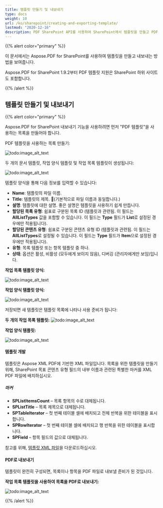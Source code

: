 ```yaml
---
title: 템플릿 만들기 및 내보내기
type: docs
weight: 10
url: /ko/sharepoint/creating-and-exporting-template/
lastmod: "2020-12-16"
description: PDF SharePoint API를 사용하여 SharePoint에서 템플릿을 만들고 PDF로 내보낼 수 있습니다.
---
```


{{% alert color="primary" %}}

이 문서에서는 Aspose.PDF for SharePoint를 사용하여 템플릿을 만들고 내보내는 방법을 보여줍니다.

Aspose.PDF for SharePoint 1.9.2부터 PDF 템플릿 지원은 SharePoint 하위 사이트도 포함합니다.

{{% /alert %}}

## **템플릿 만들기 및 내보내기**
{{% alert color="primary" %}}

Aspose.PDF for SharePoint 내보내기 기능을 사용하려면 먼저 "PDF 템플릿"을 사용하는 목록을 만들어야 합니다.

PDF 템플릿을 사용하는 목록 만들기:

![todo:image_alt_text](creating-and-exporting-template_1.png)

두 개의 문서 템플릿, 작업 양식 템플릿 및 작업 목록 템플릿이 생성됩니다:

![todo:image_alt_text](creating-and-exporting-template_2.png)

템플릿 양식을 통해 다음 정보를 입력할 수 있습니다:

- **Name**: 템플릿의 파일 이름.
- **Title**: 템플릿의 제목.
  (기본적으로 파일 이름과 동일합니다.)
- **설명**: 템플릿에 대한 설명. 좋은 설명은 템플릿을 사용하기 쉽게 만듭니다.
- **할당된 목록 유형**: 쉼표로 구분된 목록 ID (템플릿과 관련됨. 이 필드는 **AllListTypes** 값을 포함할 수 있습니다. 이 필드는 **Type** 필드가 **List**로 설정된 경우에만 적용됩니다).
- **할당된 콘텐츠 유형**: 쉼표로 구분된 콘텐츠 유형 ID (템플릿과 관련됨. 이 필드는 **AllListTypes**로 설정될 수 있습니다. 이 필드는 **Type** 필드가 **Item**으로 설정된 경우에만 적용됩니다).
- **유형**: 목록 템플릿 또는 항목 템플릿 중 하나.
- **상태**: 옵션은 활성, 비활성 (모두에게 보이지 않음), 디버깅 (관리자에게만 보임)입니다.

**작업 목록 템플릿 양식:**

![todo:image_alt_text](creating-and-exporting-template_3.png)

**작업 양식 템플릿 양식:**

![todo:image_alt_text](creating-and-exporting-template_4.png)

저장되면 새 템플릿은 템플릿 목록에 나타나 사용 준비가 됩니다:

**두 개의 작업 목록 템플릿:**
![todo:image_alt_text](creating-and-exporting-template_5.png)



**작업 양식 템플릿:**

![todo:image_alt_text](creating-and-exporting-template_6.png)



#### **템플릿 개발**
템플릿은 Aspose XML PDF에 기반한 XML 파일입니다. 목록을 위한 템플릿을 만들기 위해, SharePoint 목표 콘텐츠 유형 필드의 내부 이름과 관련된 특별한 마커를 XML PDF 파일에 배치하십시오.
##### **마커**
- **SPListItemsCount** – 목록 항목의 수로 대체됩니다.
- **SPListTitle** – 목록 제목으로 대체됩니다.
- **SPTableIterator** – 첫 번째 테이블 셀에 배치되고 전체 반복을 위한 테이블을 표시합니다.
- **SPRowIterator** – 첫 번째 테이블 셀에 배치되고 행 반복을 위한 테이블을 표시합니다.
- **SPField** – 항목 필드의 값으로 대체됩니다.

참고를 위해, [템플릿 XML 파일](attachments/8421394/8618082.zip)을 다운로드하십시오.
#### **PDF로 내보내기**
템플릿이 완전히 구성되면, 목록이나 항목을 PDF 파일로 내보낼 준비가 된 것입니다.

**작업 목록 템플릿을 사용하여 목록을 PDF로 내보내기:**


![todo:image_alt_text](creating-and-exporting-template_7.png)

{{% /alert %}}